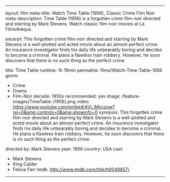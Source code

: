 ---

layout: film
meta-title: Watch Time Table (1956), Classic Crime Film Noir
meta-description:  Time Table (1956) is a forgotten crime film-noir directed and starring by Mark Stevens. Watch classic film-noir movies at La Filmothèque.

excerpt: This forgotten crime film-noir directed and starring by Mark Stevens is a well-plotted and acted movie about an almost-perfect crime. An insurance investigator finds his daily life unbearably boring and decides to become a criminal. He plans a flawless train robbery. However, he soon discovers that there is no such thing as the perfect crime.

title: Time Table
runtime: 1h 19min
permalink: films/Watch-Time-Table-1956
genre:
- Crime
- Drama
- Film-Noir
decade: 1950s
recommended: yes
image: /feature-images/TimeTable-(1956).png
video: https://www.youtube.com/embed/4Vj_lMvczow?rel=0&amp;controls=0&amp;showinfo=0
synopsis: This forgotten crime film-noir directed and starring by Mark Stevens is a well-plotted and acted movie about an almost-perfect crime. An insurance investigator finds his daily life unbearably boring and decides to become a criminal. He plans a flawless train robbery. However, he soon discovers that there is no such thing as the perfect crime.

directed by: Mark Stevens
year: 1956
country: USA
cast:
- Mark Stevens
- King Calder
- Felicia Farr
imdb: http://www.imdb.com/title/tt0049857/

---